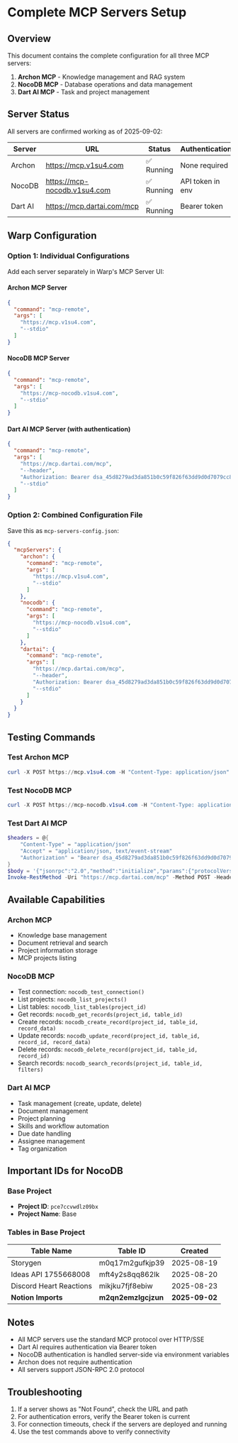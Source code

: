 # Complete MCP Servers Setup

## Overview
This document contains the complete configuration for all three MCP servers:
1. **Archon MCP** - Knowledge management and RAG system
2. **NocoDB MCP** - Database operations and data management  
3. **Dart AI MCP** - Task and project management

## Server Status
All servers are confirmed working as of 2025-09-02:

| Server | URL | Status | Authentication |
|--------|-----|--------|----------------|
| Archon | https://mcp.v1su4.com | ✅ Running | None required |
| NocoDB | https://mcp-nocodb.v1su4.com | ✅ Running | API token in env |
| Dart AI | https://mcp.dartai.com/mcp | ✅ Running | Bearer token |

## Warp Configuration

### Option 1: Individual Configurations

Add each server separately in Warp's MCP Server UI:

#### Archon MCP Server
```json
{
  "command": "mcp-remote",
  "args": [
    "https://mcp.v1su4.com",
    "--stdio"
  ]
}
```

#### NocoDB MCP Server
```json
{
  "command": "mcp-remote",
  "args": [
    "https://mcp-nocodb.v1su4.com",
    "--stdio"
  ]
}
```

#### Dart AI MCP Server (with authentication)
```json
{
  "command": "mcp-remote",
  "args": [
    "https://mcp.dartai.com/mcp",
    "--header",
    "Authorization: Bearer dsa_45d8279ad3da851b0c59f826f63dd9d0d7079cc8177b5c55e922c00fdb174eee",
    "--stdio"
  ]
}
```

### Option 2: Combined Configuration File

Save this as `mcp-servers-config.json`:

```json
{
  "mcpServers": {
    "archon": {
      "command": "mcp-remote",
      "args": [
        "https://mcp.v1su4.com",
        "--stdio"
      ]
    },
    "nocodb": {
      "command": "mcp-remote",
      "args": [
        "https://mcp-nocodb.v1su4.com",
        "--stdio"
      ]
    },
    "dartai": {
      "command": "mcp-remote",
      "args": [
        "https://mcp.dartai.com/mcp",
        "--header",
        "Authorization: Bearer dsa_45d8279ad3da851b0c59f826f63dd9d0d7079cc8177b5c55e922c00fdb174eee",
        "--stdio"
      ]
    }
  }
}
```

## Testing Commands

### Test Archon MCP
```powershell
curl -X POST https://mcp.v1su4.com -H "Content-Type: application/json" -H "Accept: application/json, text/event-stream" -d '{"jsonrpc":"2.0","method":"initialize","params":{"protocolVersion":"0.1.0","capabilities":{"roots":{"listChanged":true},"sampling":{}}},"id":1}'
```

### Test NocoDB MCP
```powershell
curl -X POST https://mcp-nocodb.v1su4.com -H "Content-Type: application/json" -H "Accept: application/json, text/event-stream" -d '{"jsonrpc":"2.0","method":"initialize","params":{"protocolVersion":"0.1.0","capabilities":{"roots":{"listChanged":true},"sampling":{}}},"id":1}'
```

### Test Dart AI MCP
```powershell
$headers = @{
    "Content-Type" = "application/json"
    "Accept" = "application/json, text/event-stream"
    "Authorization" = "Bearer dsa_45d8279ad3da851b0c59f826f63dd9d0d7079cc8177b5c55e922c00fdb174eee"
}
$body = '{"jsonrpc":"2.0","method":"initialize","params":{"protocolVersion":"1.0","capabilities":{"tools":{},"prompts":{}},"clientInfo":{"name":"warp-test","version":"1.0.0"}},"id":1}'
Invoke-RestMethod -Uri "https://mcp.dartai.com/mcp" -Method POST -Headers $headers -Body $body
```

## Available Capabilities

### Archon MCP
- Knowledge base management
- Document retrieval and search
- Project information storage
- MCP projects listing

### NocoDB MCP
- Test connection: `nocodb_test_connection()`
- List projects: `nocodb_list_projects()`
- List tables: `nocodb_list_tables(project_id)`
- Get records: `nocodb_get_records(project_id, table_id)`
- Create records: `nocodb_create_record(project_id, table_id, record_data)`
- Update records: `nocodb_update_record(project_id, table_id, record_id, record_data)`
- Delete records: `nocodb_delete_record(project_id, table_id, record_id)`
- Search records: `nocodb_search_records(project_id, table_id, filters)`

### Dart AI MCP
- Task management (create, update, delete)
- Document management
- Project planning
- Skills and workflow automation
- Due date handling
- Assignee management
- Tag organization

## Important IDs for NocoDB

### Base Project
- **Project ID**: `pce7ccvwdlz09bx`
- **Project Name**: Base

### Tables in Base Project
| Table Name | Table ID | Created |
|------------|----------|---------|
| Storygen | m0q17m2gufkjp39 | 2025-08-19 |
| Ideas API 1755668008 | mft4y2s8qq862lk | 2025-08-20 |
| Discord Heart Reactions | mikjku7fjf8ebiw | 2025-08-23 |
| **Notion Imports** | **m2qn2emzlgcjzun** | **2025-09-02** |

## Notes
- All MCP servers use the standard MCP protocol over HTTP/SSE
- Dart AI requires authentication via Bearer token
- NocoDB authentication is handled server-side via environment variables
- Archon does not require authentication
- All servers support JSON-RPC 2.0 protocol

## Troubleshooting
1. If a server shows as "Not Found", check the URL and path
2. For authentication errors, verify the Bearer token is current
3. For connection timeouts, check if the servers are deployed and running
4. Use the test commands above to verify connectivity

